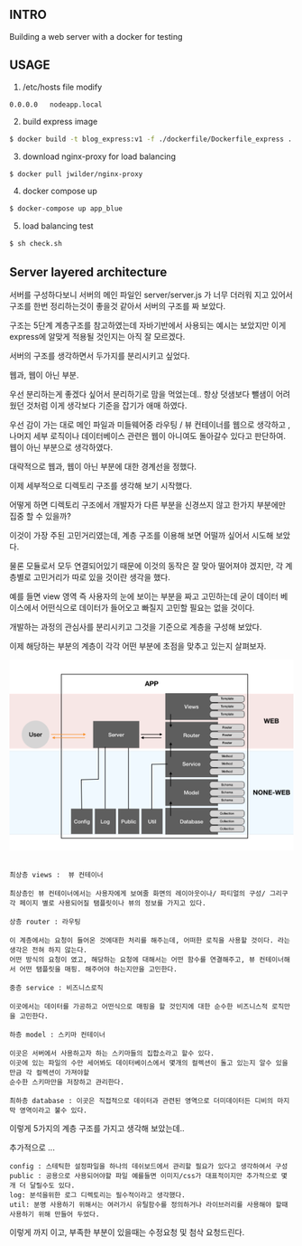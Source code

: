 ## INTRO

Building a web server with a docker for testing

## USAGE

1. /etc/hosts file modify

```vi
0.0.0.0   nodeapp.local
```

2. build express image

```sh
$ docker build -t blog_express:v1 -f ./dockerfile/Dockerfile_express .
```

3. download nginx-proxy for load balancing

```sh
$ docker pull jwilder/nginx-proxy 
```

4. docker compose up

```sh
$ docker-compose up app_blue
```

5. load balancing test

```sh
$ sh check.sh
```

## Server layered architecture


서버를 구성하다보니 서버의 메인 파일인 server/server.js 가 너무 더러워 지고 있어서 구조를 한번 정리하는것이 좋을것 같아서 서버의 구조를 짜 보았다.

구조는 5단계 계층구조를 참고하였는데 자바기반에서 사용되는 예시는 보았지만 이게 express에 알맞게 적용될 것인지는 아직 잘 모르겠다.

서버의 구조를 생각하면서 두가지를 분리시키고 싶었다. 

웹과, 웹이 아닌 부분.

우선 분리하는게 좋겠다 싶어서 분리하기로 맘을 먹었는데.. 항상 덧샘보다 뺄샘이 어려웠던 것처럼 이게 생각보다 기준을 잡기가 애매 하였다.

우선 감이 가는 대로 메인 파일과 미들웨어중 라우팅 / 뷰 컨테이너를 웹으로 생각하고 , 나머지 세부 로직이나 데이터베이스 관련은 웹이 아니여도 돌아갈수 있다고 판단하여. 웹이 아닌 부분으로 생각하였다.

대략적으로 웹과, 웹이 아닌 부분에 대한 경계선을 정했다. 

이제 세부적으로 디렉토리 구조를 생각해 보기 시작했다.

어떻게 하면 디렉토리 구조에서 개발자가 다른 부분을 신경쓰지 않고 한가지 부분에만 집중 할 수 있을까?

이것이 가장 주된 고민거리였는데, 계층 구조를 이용해 보면 어떨까 싶어서 시도해 보았다.

물론 모듈로서 모두 연결되어있기 때문에 이것의 동작은 잘 맞아 떨어져야 겠지만, 각 계층별로 고민거리가 따로 있을 것이란 생각을 했다.

예를 들면 view 영역 즉 사용자의 눈에 보이는 부분을 짜고 고민하는데 굳이 데이터 베이스에서 어떤식으로 데이터가 들어오고 빠질지 고민할 필요는 없을 것이다.

개발하는 과정의 관심사를 분리시키고 그것을 기준으로 계층을 구성해 보았다.

이제 해당하는 부분의 계층이 각각 어떤 부분에 초점을 맞추고 있는지 살펴보자.

![server_img](server/public/image/img)


```text

최상층 views :  뷰 컨테이너

최상층인 뷰 컨테이너에서는 사용자에게 보여줄 화면의 레이아웃이나/ 파티얼의 구성/ 그리구 각 페이지 별로 사용되어질 탬플릿이나 뷰의 정보를 가지고 있다. 
 
상층 router : 라우팅

이 계층에서는 요청이 들어온 것에대한 처리를 해주는데, 어떠한 로직을 사용할 것이다. 라는 생각은 전혀 하지 않는다.
어떤 방식의 요청이 였고, 해당하는 요청에 대해서는 어떤 함수를 연결해주고, 뷰 컨테이너해서 어떤 탬플릿을 매핑. 해주어야 하는지만을 고민한다.
 
중층 service : 비즈니스로직

이곳에서는 데이터를 가공하고 어떤식으로 매핑을 할 것인지에 대한 순수한 비즈니스적 로직만을 고민한다.
 
하층 model : 스키마 컨테이너

이곳은 서버에서 사용하고자 하는 스키마들의 집합소라고 할수 있다. 
이곳에 있는 파일의 수만 세어봐도 데이터베이스에서 몇개의 컬렉션이 돌고 있는지 알수 있을만금 각 컬렉션이 가져야할
순수한 스키마만을 저장하고 관리한다.
 
최하층 database : 이곳은 직접적으로 데이터과 관련된 영역으로 더미데이터든 디비의 마지막 영역이라고 불수 있다.
```

이렇게 5가지의 계층 구조를 가지고 생각해 보았는데..

추가적으로 ...
```text
config : 스테틱한 설정파일을 하나의 데쉬보드에서 관리할 필요가 있다고 생각하여서 구성
public : 공용으로 사용되어야할 파일 예를들면 이미지/css가 대표적이지만 추가적으로 몇개 더 달릴수도 있다.
log: 분석을위한 로그 디렉토리는 필수적이라고 생각했다.
util: 분명 사용하기 위해서는 여러가시 유틸함수를 정의하거나 라이브러리를 사용해야 할때 사용하기 위해 만들어 두었다.
```

이렇게 까지 이고, 부족한 부분이 있을때는 수정요청 및 첨삭 요청드린다.